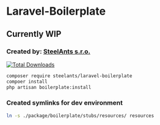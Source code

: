 # Laravel-Boilerplate

## Currently WIP

### Created by: [SteelAnts s.r.o.](https://www.steelants.cz/)

[![Total Downloads](https://img.shields.io/packagist/dt/steelants/form.svg?style=flat-square)](https://packagist.org/packages/steelants/laravel-boilerplate)

```bash
composer require steelants/laravel-boilerplate
compoer install
php artisan boilerplate:install
```

### Created symlinks for dev environment

```bash
ln -s ./package/boilerplate/stubs/resources/ resources
```
